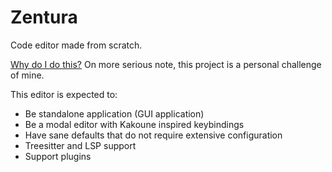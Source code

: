 # Zentura

Code editor made from scratch.

[Why do I do this?](https://www.youtube.com/watch?v=_oNgyUAEv0Q)
On more serious note, this project is a personal challenge of mine.

This editor is expected to:

 - Be standalone application (GUI application)
 - Be a modal editor with Kakoune inspired keybindings
 - Have sane defaults that do not require extensive configuration
 - Treesitter and LSP support
 - Support plugins
